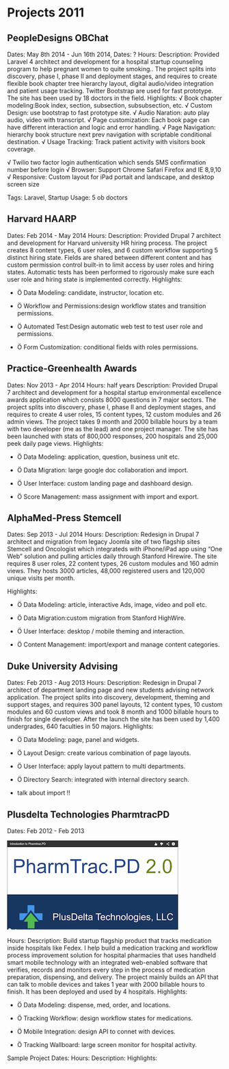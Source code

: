 Projects 2011
=


PeopleDesigns OBChat
-
Dates: May 8th 2014 - Jun 16th 2014, 
Dates: ?
Hours:
Description: Provided Laravel 4 architect and development for a hospital startup counseling program to help pregnant women to quite smoking.. The project splits into discovery, phase I, phase II and deployment stages, and requires to create flexible book chapter tree hierarchy layout, digital audio/video integration and patient usage tracking. Twitter Bootstrap are used for fast prototype. The site has been used by 18 doctors in the field.
Highlights:
√   Book chapter modeling:Book index, section, subsection, subsubsection, etc.
√   Custom Design: use bootstrap to fast prototype site.
√   Audio Naration: auto play audio, video with transcript.
√   Page customization: Each book page can have different interaction and logic and error handling.
√   Page Navigation: hierarchy book structure next prev navigation with scriptable conditional destination.
√   Usage Tracking: Track patient activity with visitors book coverage.

√   Twilio two factor login authentication which sends SMS confirmation number before login
√   Browser: Support Chrome Safari Firefox and IE 8,9,10
√   Responsive: Custom layout for iPad portait and landscape, and desktop screen size

Tags: Laravel, Startup
Usage: 5 ob doctors


Harvard HAARP
-
Dates: Feb 2014 - May 2014
Hours:
Description: Provided Drupal 7 architect and development for Harvard university HR hiring process. The project creates 8 content types, 6 user roles, and 6 custom workflow supporting 5 distinct hiring state. Fields are shared between different content and has custom permission control built-in to limit access by user roles and hiring states. Automatic tests has been performed to rigorously make sure each user role and hiring state is implemented correctly.
Highlights:


   * Ö      Data Modeling: candidate, instructor, location etc.

   * Ö      Workflow and Permissions:design workflow states and transition permissions.

   * Ö      Automated Test:Design automatic web test to test user role and permissions.

   * Ö      Form Customization: conditional fields with roles permissions.



Practice-Greenhealth Awards
-
Dates: Nov 2013 - Apr 2014
Hours: half years
Description: Provided Drupal 7 architect and development for a hospital startup environmental excellence awards application which consists 8000 questions in 7 major sectors. The project splits into discovery, phase I, phase II and deployment stages, and requires to create 4 user roles, 15 content types, 12 custom modules and 26 admin views. The project takes 9 month and 2000 billable hours by a team with two developer (me as the lead) and one project manager. The site has been launched with stats of 800,000 responses, 200 hospitals and 25,000 peek daily page views.
Highlights:


   * Ö      Data Modeling: application, question, business unit etc.

   * Ö      Data Migration: large google doc collaboration and import.

   * Ö      User Interface: custom landing page and dashboard design.

   * Ö      Score Management: mass assignment with import and export.


AlphaMed-Press Stemcell
-
Dates: Sep 2013 - Jul 2014
Hours:
Description: Redesign in Drupal 7 architect and migration from legacy Joomla site of two flagship sites Stemcell and Oncologist which integrateds with iPhone/iPad app using “One Web” solution and pulling articles daily through Stanford Hirewire. The site requires 8 user roles, 22 content types, 26 custom modules and 160 admin views. They hosts 3000 articles, 48,000 registered users and 120,000 unique visits per month.

Highlights:


   * Ö      Data Modeling: article, interactive Ads, image, video and poll etc.

   * Ö      Data Migration:custom migration from Stanford HighWire.

   * Ö      User Interface: desktop / mobile theming and interaction.

   * Ö      Content Management: import/export and manage content categories.



Duke University Advising
-
Dates: Feb 2013 - Aug 2013
Hours: 
Description: Redesign in Drupal 7 architect of department landing page and new students advising network application. The project splits into discovery, development, theming and support stages, and requires 300 panel layouts, 12 content types, 10 custom modules and 60 custom views and took 8 month and 1000 billable hours to finish for single developer. After the launch the site has been used by 1,400 undergrades, 640 faculties in 50 majors.
Highlights:


   * Ö      Data Modeling: page, panel and widgets.

   * Ö      Layout Design: create various combination of page layouts.

   * Ö      User Interface: apply layout pattern to multi departments.

   * Ö      Directory Search: integrated with internal directory search.

   * talk  about import !!


Plusdelta Technologies PharmtracPD
-
Dates: Feb 2012 - Feb 2013

[![](images/pharmtrac-ads.png)](https://www.youtube.com/watch?v=BExNOAgdykQ)

Hours:
Description: Build startup flagship product that tracks medication inside hospitals like Fedex. I help build a medication tracking and workflow process improvement solution for hospital pharmacies that uses handheld smart mobile technology with an integrated web-enabled software that verifies, records and monitors every step in the process of medication preparation, dispensing, and delivery. The project mainly builds an API that can talk to mobile devices and takes 1 year with 2000 billable hours to finish. It has been deployed and used by 4 hospitals.
Highlights:


   * Ö      Data Modeling: dispense, med, order, and locations.

   * Ö      Tracking Workflow: design workflow states for medications.

   * Ö      Mobile Integration: design API to connet with devices.

   * Ö      Tracking Wallboard: large screen monitor for hospital activity.


Sample Project
Dates:
Hours:
Description:
Highlights:
